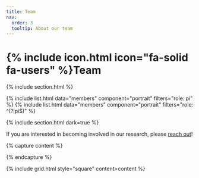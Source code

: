 ```yaml
---
title: Team
nav:
  order: 3
  tooltip: About our team
---
```


# {% include icon.html icon="fa-solid fa-users" %}Team

{% include section.html %}

{% include list.html data="members" component="portrait" filters="role: pi" %}
{% include list.html data="members" component="portrait" filters="role: ^(?!pi$)" %}

{% include section.html dark=true %}

If you are interested in becoming involved in our research, please [reach out](/contact)!

{% capture content %}

{% endcapture %}

{% include grid.html style="square" content=content %}
